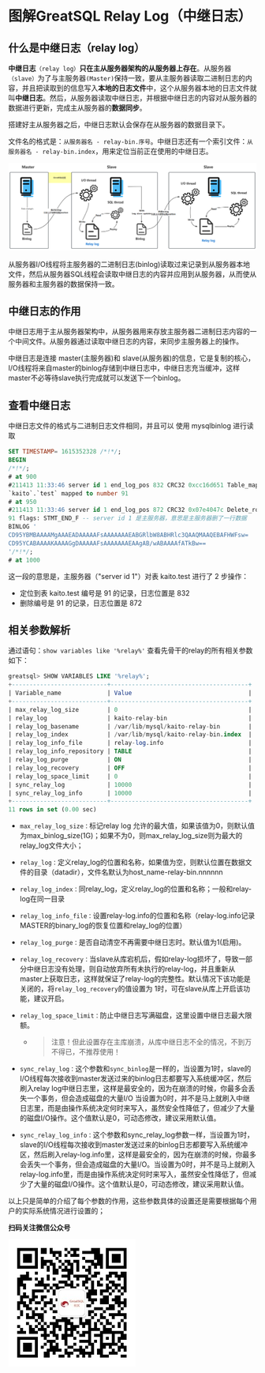 # 图解GreatSQL Relay Log（中继日志）

## 什么是中继日志（relay log）

**中继日志**`（relay log）`**只在主从服务器架构的从服务器上存在**。从服务器`（slave）`为了与主服务器`(Master)`保持一致，要从主服务器读取二进制日志的内容，并且把读取到的信息写入**本地的日志文件**中，这个从服务器本地的日志文件就叫**中继日志**。然后，从服务器读取中继日志，并根据中继日志的内容对从服务器的数据进行更新，完成主从服务器的**数据同步**。

搭建好主从服务器之后，中继日志默认会保存在从服务器的数据目录下。

文件名的格式是：`从服务器名 - relay-bin.序号`。中继日志还有一个索引文件：`从服务器名 - relay-bin.index`，用来定位当前正在使用的中继日志。

![主从复制原理图](./4-4-greatsql-relay-log-01.png)

从服务器I/O线程将主服务器的二进制日志(binlog)读取过来记录到从服务器本地文件，然后从服务器SQL线程会读取中继日志的内容并应用到从服务器，从而使从服务器和主服务器的数据保持一致。

## 中继日志的作用

中继日志用于主从服务器架构中，从服务器用来存放主服务器二进制日志内容的一个中间文件。从服务器通过读取中继日志的内容，来同步主服务器上的操作。

中继日志是连接 master(主服务器)和 slave(从服务器)的信息，它是复制的核心，I/O线程将来自master的binlog存储到中继日志中，中继日志充当缓冲，这样master不必等待slave执行完成就可以发送下一个binlog。

## 查看中继日志

中继日志文件的格式与二进制日志文件相同，并且可以 使用 mysqlbinlog 进行读取

```sql
SET TIMESTAMP= 1615352328 /*!*/;
BEGIN
/*!*/;
# at 900
#211413 11:33:46 server id 1 end_log_pos 832 CRC32 0xcc16d651 Table_map:
`kaito`.`test` mapped to number 91
# at 950
#211413 11:33:46 server id 1 end_log_pos 872 CRC32 0x07e4047c Delete_rows: table id
91 flags: STMT_END_F -- server id 1 是主服务器，意思是主服务器删了一行数据
BINLOG '
CD95YBMBAAAAMgAAAEADAAAAAFsAAAAAAAEABGRlbW8ABHRlc3QAAQMAAQEBAFHWFsw=
CD95YCABAAAAKAAAAGgDAAAAAFsAAAAAAAEAAgAB/wABAAAAfATkBw==
'/*!*/;
# at 1000
```

这一段的意思是，主服务器（"server id 1"）对表 kaito.test 进行了 2 步操作：

- 定位到表 kaito.test 编号是 91 的记录，日志位置是 832
- 删除编号是 91 的记录，日志位置是 872

## 相关参数解析

通过语句：`show variables like '%relay%'` 查看先骨干的relay的所有相关参数如下：

```sql
greatsql> SHOW VARIABLES LIKE '%relay%';
+---------------------------+---------------------------------------+
| Variable_name             | Value                                 |
+---------------------------+---------------------------------------+
| max_relay_log_size        | 0                                     |
| relay_log                 | kaito-relay-bin                       |
| relay_log_basename        | /var/lib/mysql/kaito-relay-bin        |
| relay_log_index           | /var/lib/mysql/kaito-relay-bin.index  |
| relay_log_info_file       | relay-log.info                        |
| relay_log_info_repository | TABLE                                 |
| relay_log_purge           | ON                                    |
| relay_log_recovery        | OFF                                   |
| relay_log_space_limit     | 0                                     |
| sync_relay_log            | 10000                                 |
| sync_relay_log_info       | 10000                                 |
+---------------------------+---------------------------------------+
11 rows in set (0.00 sec)
```

- `max_relay_log_size：`标记relay log 允许的最大值，如果该值为0，则默认值为max_binlog_size(1G)；如果不为0，则max_relay_log_size则为最大的relay_log文件大小；

- `relay_log：`定义relay_log的位置和名称，如果值为空，则默认位置在数据文件的目录（datadir），文件名默认为host_name-relay-bin.nnnnnn

- `relay_log_index：`同relay_log，定义relay_log的位置和名称；一般和relay-log在同一目录

- `relay_log_info_file：`设置relay-log.info的位置和名称（relay-log.info记录MASTER的binary_log的恢复位置和relay_log的位置）

- `relay_log_purge：`是否自动清空不再需要中继日志时。默认值为1(启用)。

- `relay_log_recovery：`当slave从库宕机后，假如relay-log损坏了，导致一部分中继日志没有处理，则自动放弃所有未执行的relay-log，并且重新从master上获取日志，这样就保证了relay-log的完整性。默认情况下该功能是关闭的，将`relay_log_recovery`的值设置为 1时，可在slave从库上开启该功能，建议开启。

- `relay_log_space_limit：`防止中继日志写满磁盘，这里设置中继日志最大限额。

  - > 注意！但此设置存在主库崩溃，从库中继日志不全的情况，不到万不得已，不推荐使用！

- `sync_relay_log：`这个参数和`sync_binlog`是一样的，当设置为1时，slave的I/O线程每次接收到master发送过来的binlog日志都要写入系统缓冲区，然后刷入relay log中继日志里，这样是最安全的，因为在崩溃的时候，你最多会丢失一个事务，但会造成磁盘的大量I/O
  当设置为0时，并不是马上就刷入中继日志里，而是由操作系统决定何时来写入，虽然安全性降低了，但减少了大量的磁盘I/O操作。这个值默认是0，可动态修改，建议采用默认值。

- `sync_relay_log_info：`这个参数和sync_relay_log参数一样，当设置为1时，slave的I/O线程每次接收到master发送过来的binlog日志都要写入系统缓冲区，然后刷入relay-log.info里，这样是最安全的，因为在崩溃的时候，你最多会丢失一个事务，但会造成磁盘的大量I/O。当设置为0时，并不是马上就刷入relay-log.info里，而是由操作系统决定何时来写入，虽然安全性降低了，但减少了大量的磁盘I/O操作。这个值默认是0，可动态修改，建议采用默认值。

以上只是简单的介绍了每个参数的作用，这些参数具体的设置还是需要根据每个用户的实际系统情况进行设置的；




**扫码关注微信公众号**

![greatsql-wx](../greatsql-wx.jpg)
